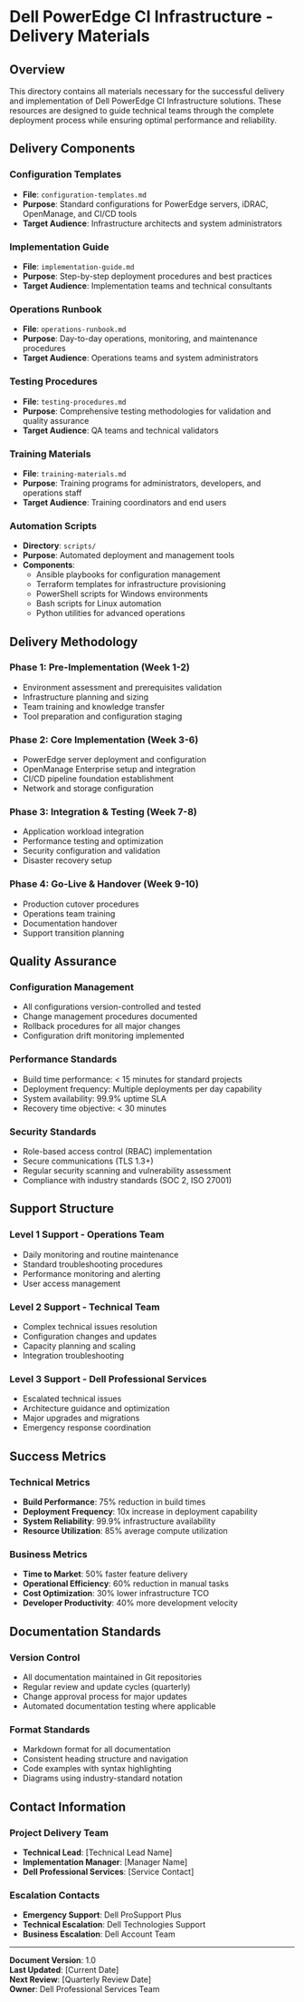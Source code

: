 # Dell PowerEdge CI Infrastructure - Delivery Materials

## Overview

This directory contains all materials necessary for the successful delivery and implementation of Dell PowerEdge CI Infrastructure solutions. These resources are designed to guide technical teams through the complete deployment process while ensuring optimal performance and reliability.

## Delivery Components

### Configuration Templates
- **File**: `configuration-templates.md`
- **Purpose**: Standard configurations for PowerEdge servers, iDRAC, OpenManage, and CI/CD tools
- **Target Audience**: Infrastructure architects and system administrators

### Implementation Guide  
- **File**: `implementation-guide.md`
- **Purpose**: Step-by-step deployment procedures and best practices
- **Target Audience**: Implementation teams and technical consultants

### Operations Runbook
- **File**: `operations-runbook.md`
- **Purpose**: Day-to-day operations, monitoring, and maintenance procedures
- **Target Audience**: Operations teams and system administrators

### Testing Procedures
- **File**: `testing-procedures.md`
- **Purpose**: Comprehensive testing methodologies for validation and quality assurance
- **Target Audience**: QA teams and technical validators

### Training Materials
- **File**: `training-materials.md`
- **Purpose**: Training programs for administrators, developers, and operations staff
- **Target Audience**: Training coordinators and end users

### Automation Scripts
- **Directory**: `scripts/`
- **Purpose**: Automated deployment and management tools
- **Components**:
  - Ansible playbooks for configuration management
  - Terraform templates for infrastructure provisioning
  - PowerShell scripts for Windows environments
  - Bash scripts for Linux automation  
  - Python utilities for advanced operations

## Delivery Methodology

### Phase 1: Pre-Implementation (Week 1-2)
- Environment assessment and prerequisites validation
- Infrastructure planning and sizing
- Team training and knowledge transfer
- Tool preparation and configuration staging

### Phase 2: Core Implementation (Week 3-6)
- PowerEdge server deployment and configuration
- OpenManage Enterprise setup and integration
- CI/CD pipeline foundation establishment
- Network and storage configuration

### Phase 3: Integration & Testing (Week 7-8)  
- Application workload integration
- Performance testing and optimization
- Security configuration and validation
- Disaster recovery setup

### Phase 4: Go-Live & Handover (Week 9-10)
- Production cutover procedures
- Operations team training
- Documentation handover
- Support transition planning

## Quality Assurance

### Configuration Management
- All configurations version-controlled and tested
- Change management procedures documented
- Rollback procedures for all major changes
- Configuration drift monitoring implemented

### Performance Standards
- Build time performance: < 15 minutes for standard projects
- Deployment frequency: Multiple deployments per day capability
- System availability: 99.9% uptime SLA
- Recovery time objective: < 30 minutes

### Security Standards
- Role-based access control (RBAC) implementation
- Secure communications (TLS 1.3+)
- Regular security scanning and vulnerability assessment
- Compliance with industry standards (SOC 2, ISO 27001)

## Support Structure

### Level 1 Support - Operations Team
- Daily monitoring and routine maintenance
- Standard troubleshooting procedures
- Performance monitoring and alerting
- User access management

### Level 2 Support - Technical Team  
- Complex technical issues resolution
- Configuration changes and updates
- Capacity planning and scaling
- Integration troubleshooting

### Level 3 Support - Dell Professional Services
- Escalated technical issues
- Architecture guidance and optimization
- Major upgrades and migrations
- Emergency response coordination

## Success Metrics

### Technical Metrics
- **Build Performance**: 75% reduction in build times
- **Deployment Frequency**: 10x increase in deployment capability
- **System Reliability**: 99.9% infrastructure availability
- **Resource Utilization**: 85% average compute utilization

### Business Metrics
- **Time to Market**: 50% faster feature delivery
- **Operational Efficiency**: 60% reduction in manual tasks
- **Cost Optimization**: 30% lower infrastructure TCO
- **Developer Productivity**: 40% more development velocity

## Documentation Standards

### Version Control
- All documentation maintained in Git repositories
- Regular review and update cycles (quarterly)
- Change approval process for major updates
- Automated documentation testing where applicable

### Format Standards
- Markdown format for all documentation
- Consistent heading structure and navigation
- Code examples with syntax highlighting
- Diagrams using industry-standard notation

## Contact Information

### Project Delivery Team
- **Technical Lead**: [Technical Lead Name]
- **Implementation Manager**: [Manager Name]  
- **Dell Professional Services**: [Service Contact]

### Escalation Contacts
- **Emergency Support**: Dell ProSupport Plus
- **Technical Escalation**: Dell Technologies Support
- **Business Escalation**: Dell Account Team

---

**Document Version**: 1.0  
**Last Updated**: [Current Date]  
**Next Review**: [Quarterly Review Date]  
**Owner**: Dell Professional Services Team